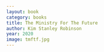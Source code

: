```yaml
---
layout: book
category: books
title: The Ministry For The Future
author: Kim Stanley Robinson
year: 2020
image: tmftf.jpg
---
```

